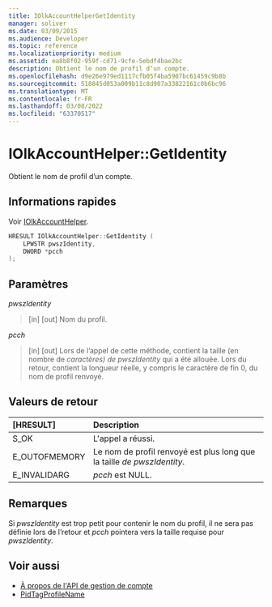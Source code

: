```yaml
---
title: IOlkAccountHelperGetIdentity
manager: soliver
ms.date: 03/09/2015
ms.audience: Developer
ms.topic: reference
ms.localizationpriority: medium
ms.assetid: ea8b8f02-959f-cd71-9cfe-5ebdf4bae2bc
description: Obtient le nom de profil d’un compte.
ms.openlocfilehash: d9e26e979ed1117cfb05f4ba5907bc61459c9b8b
ms.sourcegitcommit: 518845d053a009b11c8d907a33822161c0b6bc96
ms.translationtype: MT
ms.contentlocale: fr-FR
ms.lasthandoff: 03/08/2022
ms.locfileid: "63370517"
---
```

# <a name="iolkaccounthelpergetidentity"></a>IOlkAccountHelper::GetIdentity

Obtient le nom de profil d’un compte.
  
## <a name="quick-info"></a>Informations rapides

Voir [IOlkAccountHelper](iolkaccounthelper.md).
  
```cpp
HRESULT IOlkAccountHelper::GetIdentity (  
    LPWSTR pwszIdentity, 
    DWORD *pcch 
);
```

## <a name="parameters"></a>Paramètres

_pwszIdentity_
  
> [in] [out] Nom du profil.

_pcch_
  
> [in] [out] Lors de l’appel de cette méthode, contient la taille (en nombre de _caractères) de pwszIdentity_ qui a été allouée. Lors du retour, contient la longueur réelle, y compris le caractère de fin 0, du nom de profil renvoyé.

## <a name="return-values"></a>Valeurs de retour

|**[HRESULT]**|**Description**|
|:-----|:-----|
|S_OK  <br/> |L'appel a réussi. |
|E_OUTOFMEMORY  <br/> |Le nom de profil renvoyé est plus long que la taille _de pwszIdentity_. |
|E_INVALIDARG  <br/> | _pcch_ est NULL. |

## <a name="remarks"></a>Remarques

Si _pwszIdentity_ est trop petit pour contenir le nom du profil, il ne sera pas définie lors de l’retour et _pcch_ pointera vers la taille requise pour _pwszIdentity_.
  
## <a name="see-also"></a>Voir aussi

- [À propos de l'API de gestion de compte](about-the-account-management-api.md)
- [PidTagProfileName](https://msdn.microsoft.com/library/13ca726d-ae7a-4da9-9c8e-3db3c479f839%28Office.15%29.aspx)
